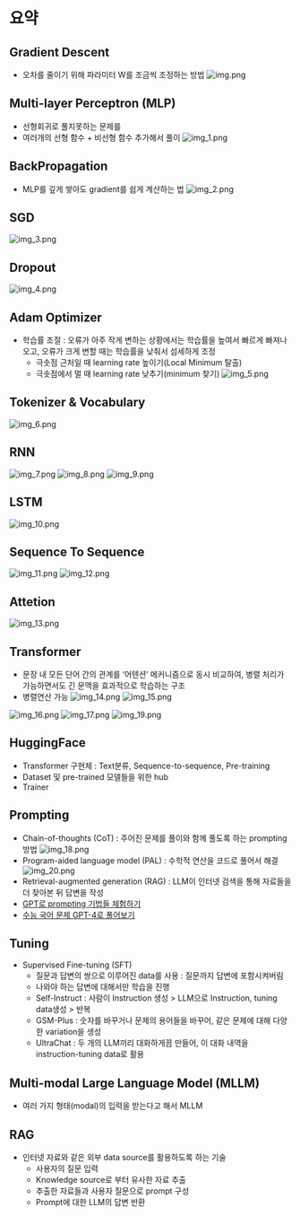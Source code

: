 # 요약

## Gradient Descent
- 오차를 줄이기 위해 파라미터 W를 조금씩 조정하는 방법
![img.png](img.png)

## Multi-layer Perceptron (MLP)
- 선형회귀로 풀지못하는 문제를 
- 여러개의 선형 함수 + 비선형 함수 추가해서 풀이
![img_1.png](img_1.png)

## BackPropagation
- MLP를 깊게 쌓아도 gradient를 쉽게 계산하는 법
![img_2.png](img_2.png)

## SGD
![img_3.png](img_3.png)

## Dropout
![img_4.png](img_4.png)

## Adam Optimizer
- 학습률 조절 : 오류가 아주 작게 변하는 상황에서는 학습률을 높여서 빠르게 빠져나오고, 오류가 크게 변할 때는 학습률을 낮춰서 섬세하게 조정
    - 극솟점 근처일 때 learning rate 높이기(Local Minimum 탈출)
    - 극솟점에서 멀 때 learning rate 낮추기(minimum 찾기)
![img_5.png](img_5.png)

## Tokenizer & Vocabulary
![img_6.png](img_6.png)

## RNN
![img_7.png](img_7.png)
![img_8.png](img_8.png)
![img_9.png](img_9.png)

## LSTM
![img_10.png](img_10.png)

## Sequence To Sequence
![img_11.png](img_11.png)
![img_12.png](img_12.png)

## Attetion
![img_13.png](img_13.png)

## Transformer
- 문장 내 모든 단어 간의 관계를 ‘어텐션’ 메커니즘으로 동시 비교하여, 병렬 처리가 가능하면서도 긴 문맥을 효과적으로 학습하는 구조
- 병렬연산 가능
![img_14.png](img_14.png)
![img_15.png](img_15.png)

![img_16.png](img_16.png)
![img_17.png](img_17.png)
![img_19.png](img_19.png)

## HuggingFace
- Transformer 구현체 : Text분류, Sequence-to-sequence, Pre-training
- Dataset 및 pre-trained 모델들을 위한 hub
- Trainer

## Prompting
- Chain-of-thoughts (CoT) : 주어진 문제를 풀이와 함께 풀도록 하는 prompting 방법
![img_18.png](img_18.png)
- Program-aided language model (PAL) : 수학적 연산을 코드로 풀어서 해결
![img_20.png](img_20.png)
- Retrieval-augmented generation (RAG) : LLM이 인터넷 검색을 통해 자료들을 더 찾아본 뒤 답변을 작성
- [GPT로 prompting 기법들 체험하기](https://github.com/kps990515/AI/tree/main/Lecture/summary/exercise/prompting1)
- [수능 국어 문제 GPT-4로 풀어보기](https://github.com/kps990515/AI/tree/main/Lecture/summary/exercise/prompting2)


## Tuning
- Supervised Fine-tuning (SFT) 
  - 질문과 답변의 쌍으로 이루어진 data를 사용 : 질문까지 답변에 포함시켜버림
  - 나와야 하는 답변에 대해서만 학습을 진행
  - Self-Instruct : 사람이 Instruction 생성 > LLM으로 Instruction, tuning data생성 > 반복
  - GSM-Plus : 숫자를 바꾸거나 문제의 용어들을 바꾸어, 같은 문제에 대해 다양한 variation을 생성
  - UltraChat : 두 개의 LLM끼리 대화하게끔 만들어, 이 대화 내역을 instruction-tuning data로 활용

## Multi-modal Large Language Model (MLLM)
- 여러 가지 형태(modal)의 입력을 받는다고 해서 MLLM

## RAG
- 인터넷 자료와 같은 외부 data source를 활용하도록 하는 기술
  - 사용자의 질문 입력
  - Knowledge source로 부터 유사한 자료 추출
  - 추출한 자료들과 사용자 질문으로 prompt 구성
  - Prompt에 대한 LLM의 답변 반환